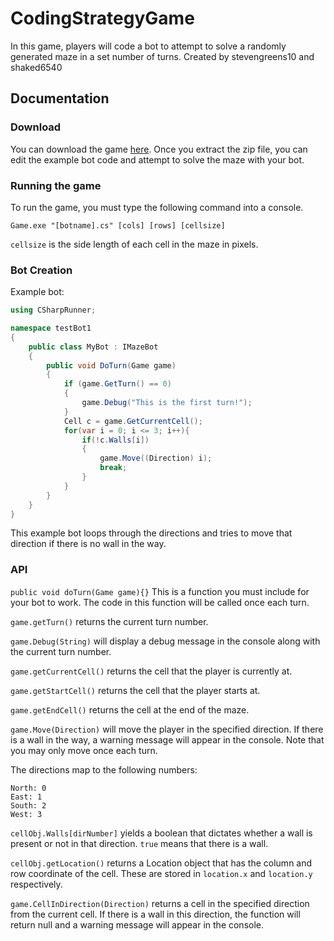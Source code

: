 # CodingStrategyGame
In this game, players will code a bot to attempt to solve a randomly generated maze in a set number of turns. Created by stevengreens10 and shaked6540

## Documentation
### Download
You can download the game [here](https://www.dropbox.com/s/t7ts7atfq0n4v64/CodingStrategyGame.zip?dl=0).
Once you extract the zip file, you can edit the example bot code and attempt to solve the maze with your bot.
### Running the game
To run the game, you must type the following command into a console.
```
Game.exe "[botname].cs" [cols] [rows] [cellsize]
```
`cellsize` is the side length of each cell in the maze in pixels.

### Bot Creation
Example bot: 
```csharp
using CSharpRunner;

namespace testBot1
{
    public class MyBot : IMazeBot
    {
        public void DoTurn(Game game)
        {
            if (game.GetTurn() == 0)
            {
                game.Debug("This is the first turn!");
            }
            Cell c = game.GetCurrentCell();
            for(var i = 0; i <= 3; i++){
                if(!c.Walls[i])
                {
                    game.Move((Direction) i);
                    break;
                }
            }
        }
    }
}
```
This example bot loops through the directions and tries to move that direction if there is no wall in the way.

### API
`public void doTurn(Game game){}` This is a function you must include for your bot to work. The code in this function will be called once each turn.

`game.getTurn()` returns the current turn number.

`game.Debug(String)` will display a debug message in the console along with the current turn number.

`game.getCurrentCell()` returns the cell that the player is currently at.

`game.getStartCell()` returns the cell that the player starts at.

`game.getEndCell()` returns the cell at the end of the maze.

`game.Move(Direction)` will move the player in the specified direction. If there is a wall in the way, a warning message will appear in the console. Note that you may only move once each turn.

The directions map to the following numbers: 
```
North: 0
East: 1
South: 2
West: 3
```

`cellObj.Walls[dirNumber]` yields a boolean that dictates whether a wall is present or not in that direction. `true` means that there is a wall.

`cellObj.getLocation()` returns a Location object that has the column and row coordinate of the cell. These are stored in `location.x` and `location.y` respectively.

`game.CellInDirection(Direction)` returns a cell in the specified direction from the current cell. If there is a wall in this direction, the function will return null and a warning message will appear in the console.


